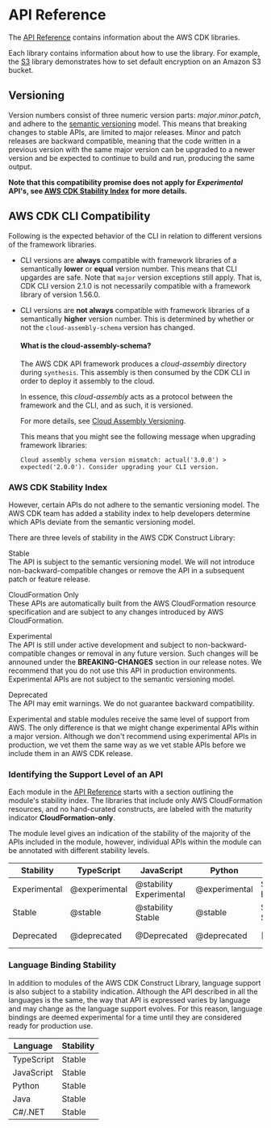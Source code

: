 # API Reference<a name="reference"></a>

The [API Reference](https://docs.aws.amazon.com/cdk/api/latest) contains information about the AWS CDK libraries\.

Each library contains information about how to use the library\. For example, the [S3](https://docs.aws.amazon.com/cdk/api/latest/docs/aws-s3-readme.html) library demonstrates how to set default encryption on an Amazon S3 bucket\.

## Versioning<a name="versioning"></a>

Version numbers consist of three numeric version parts: *major*\.*minor*\.*patch*, and adhere to the [semantic versioning](https://semver.org) model\. This means that breaking changes to stable APIs, are limited to major releases\. Minor and patch releases are backward compatible, meaning that the code written in a previous version with the same major version can be upgraded to a newer version and be expected to continue to build and run, producing the same output\. 

**Note that this compatibility promise does not apply for *Experimental* API's, see [AWS CDK Stability Index](#aws_construct_lib_versioning_stability) for more details.**

## AWS CDK CLI Compatibility<a name="aws_cdk_compatibility"></a>

Following is the expected behavior of the CLI in relation to different versions of the framework libraries.

- CLI versions are **always** compatible with framework libraries of a semantically **lower** or **equal** version number. This means that CLI upgardes are safe.
Note that `major` version exceptions still apply. That is, CDK CLI version 2.1.0 is not necessarily compatible with a framework library of version 1.56.0.

- CLI versions are **not always** compatible with framework libraries of a semantically **higher** version number. This is determined by whether or not the `cloud-assembly-schema` version has changed.

    #### What is the cloud-assembly-schema?

    The AWS CDK API framework produces a *cloud-assembly* directory during `synthesis`. This assembly is then consumed by the CDK CLI in order to deploy it assembly to the cloud.

    In essence, this *cloud-assembly* acts as a protocol between the framework and the CLI, and as such, it is versioned.

    For more details, see [Cloud Assembly Versioning](https://github.com/aws/aws-cdk/tree/epolon/cli-framework-compatibility/packages/%40aws-cdk/cloud-assembly-schema#versioning).

    This means that you might see the following message when upgrading framework libraries:

    ```console
    Cloud assembly schema version mismatch: actual('3.0.0') > expected('2.0.0'). Consider upgrading your CLI version.
    ```

### AWS CDK Stability Index<a name="aws_construct_lib_versioning_stability"></a>

However, certain APIs do not adhere to the semantic versioning model\. The AWS CDK team has added a stability index to help developers determine which APIs deviate from the semantic versioning model\.

There are three levels of stability in the AWS CDK Construct Library:

Stable  
The API is subject to the semantic versioning model\. We will not introduce non\-backward\-compatible changes or remove the API in a subsequent patch or feature release\.

CloudFormation Only  
These APIs are automatically built from the AWS CloudFormation resource specification and are subject to any changes introduced by AWS CloudFormation\.

Experimental  
The API is still under active development and subject to non\-backward\-compatible changes or removal in any future version\. Such changes will be announed under the **BREAKING\-CHANGES** section in our release notes. We recommend that you do not use this API in production environments\. Experimental APIs are not subject to the semantic versioning model\.

Deprecated  
The API may emit warnings\. We do not guarantee backward compatibility\.

Experimental and stable modules receive the same level of support from AWS\. The only difference is that we might change experimental APIs within a major version\. Although we don't recommend using experimental APIs in production, we vet them the same way as we vet stable APIs before we include them in an AWS CDK release\.

### Identifying the Support Level of an API<a name="aws_construct_lib_versioning_support"></a>

Each module in the [API Reference](https://docs.aws.amazon.com/cdk/api/latest) starts with a section outlining the module's stability index\. The libraries that include only AWS CloudFormation resources, and no hand\-curated constructs, are labeled with the maturity indicator **CloudFormation\-only**\.

The module level gives an indication of the stability of the majority of the APIs included in the module, however, individual APIs within the module can be annotated with different stability levels\.


| Stability | TypeScript | JavaScript | Python | C\#/\.NET | Java | 
| --- |--- |--- |--- |--- |--- |
| Experimental | @experimental | @stability Experimental | @experimental | Stability: Experimental | Stability: Experimental | 
| Stable | @stable | @stability Stable | @stable | Stability: Stable | Stability: Stable | 
| Deprecated | @deprecated | @Deprecated | @deprecated | \[Obsolete\] | Stability: Deprecated | 

### Language Binding Stability<a name="aws_construct_lib_versioning_binding"></a>

In addition to modules of the AWS CDK Construct Library, language support is also subject to a stability indication\. Although the API described in all the languages is the same, the way that API is expressed varies by language and may change as the language support evolves\. For this reason, language bindings are deemed experimental for a time until they are considered ready for production use\.


| Language | Stability | 
| --- |--- |
| TypeScript | Stable | 
| JavaScript | Stable | 
| Python | Stable | 
| Java | Stable | 
| C\#/\.NET | Stable | 